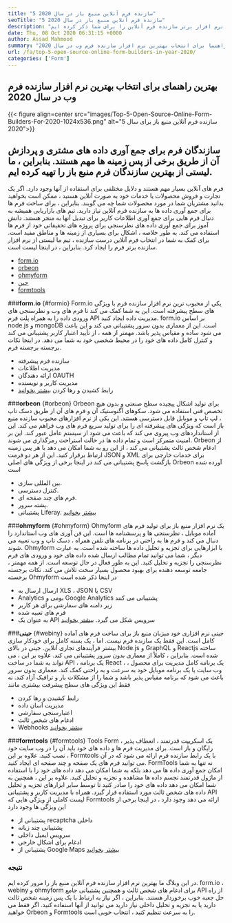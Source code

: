 ```yaml
---
title: "5 سازنده فرم آنلاین منبع باز در سال 2020" 
seoTitle: "5 سازنده فرم آنلاین منبع باز در سال 2020" 
description: "تیم ما لیست گسترده ای از ابزارهای سازنده فرم را پشت سر گذاشته است و ما برخی از نرم افزار برتر سازنده فرم آنلاین را برای شما ذکر کرده ایم." 
date: Thu, 08 Oct 2020 06:31:15 +0000
author: Assad Mahmood
summary: "بهترین راهنما برای انتخاب بهترین نرم افزار سازنده فرم وب در سال 2020" 
url: /fa/top-5-open-source-online-form-builders-in-year-2020/
categories: ['Form']
---
```


## بهترین راهنمای برای انتخاب بهترین نرم افزار سازنده فرم وب در سال 2020

{{< figure align=center src="images/Top-5-Open-Source-Online-Form-Builders-For-2020-1024x536.png" alt="5 سازنده فرم آنلاین منبع باز برای سال 2020">}}


## سازندگان فرم برای جمع آوری داده های مشتری و پردازش آن از طریق برخی از پس زمینه ها مهم هستند. بنابراین ، ما لیستی از بهترین سازندگان فرم منبع باز را تهیه کرده ایم.
فرم های آنلاین بسیار مهم هستند و دلایل مختلفی برای استفاده از آنها وجود دارد. اگر یک تجارت و فروش محصولات یا خدمات خود به صورت آنلاین هستید ، ممکن است بخواهید بدانید مشتریان شما در مورد محصولات شما چه می گویند. بنابراین ، برای ساخت فرم ها برای جمع آوری داده ها به سازنده فرم آنلاین نیاز دارید.
تیم های بازاریابی همیشه به دنبال فرم هایی برای جمع آوری اطلاعات کاربر برای تبدیل آنها به منجر هستند. دانش آموز برای جمع آوری داده های نظرسنجی برای پروژه های تحقیقاتی خود از فرم ها استفاده می کند. به طور خلاصه ، اشکال برای بسیاری از زمینه ها و مناطق مفید است.
برای کمک به شما در انتخاب فرم آنلاین درست سازنده ، تیم ما لیستی از نرم افزار سازنده برتر فرم را ایجاد کرد. بنابراین ، در اینجا لیست است.
  * [form.io][1]
  * [orbeon][2]
  * [ohmyform][3]
  * [جین][4]
  * [formtools][5]

###**form.io** {#formio}
Form.io یکی از محبوب ترین نرم افزار سازنده فرم با ویژگی های سطح پیشرفته است. این به شما کمک می کند تا فرم های وب و نظرسنجی های ورودی داده را به همراه پلت فرم API مدیریت داده ایجاد کنید.
form.io بر اساس node.js و mongoDB است. این از معماری بدون سرور پشتیبانی می کند و این باعث می شود ساده و مقیاس پذیر باشد. مهمتر از همه ، از تأیید اعتبار کاربر پشتیبانی می کند و کنترل کامل داده های خود را در محیط شخصی خود به شما می دهد.
در اینجا نکات برجسته برجسته فرم.
  * سازنده فرم پیشرفته
  * مدیریت اطلاعات
  * ارائه دهندگان OAUTH
  * مدیریت کاربر و نویسنده
  * رابط کشیدن و رها کردن
    [بیشتر بخوانید][6]

###**orbeon** {#orbeon}
Orbeon برای تولید اشکال پیچیده سطح صنعتی و بدون هیچ تخصص فنی استفاده می شود. سکوهای آگنوستیک آن و فرم های آن از طریق دسک تاپ ، لپ تاپ و موبایل قابل دسترسی هستند.
این یکی از نرم افزارهای محبوب سازنده منبع باز است که ویژگی های پیشرفته ای را برای تولید سریع فرم های وب فراهم می کند. این از استانداردهای وب پیروی می کند که باعث می شود از سیستم عامل عبور کند. این بر امنیت متمرکز است و تمام داده ها در حالت استراحت رمزگذاری می شوند.
Orbeon از ادغام شخص ثالث پشتیبانی می کند ، از این رو به شما امکان می دهد با هر پس زمینه ارتباط برقرار کنید. این از هر دو فرمت JSON و XML برای خدمات خارجی برای بازگشت پاسخ پشتیبانی می کند
در اینجا برخی از ویژگی های اصلی Orbeon آورده شده است
  * بین المللی سازی.
  * کنترل دسترسی.
  * فرم های چند صفحه ای.
  * پشته سرور.
  * پشتیبانی Liferay.
    [بیشتر بخوانید][7]

###**ohmyform** {#ohmyform}
Ohmyform یک نرم افزار منبع باز برای تولید فرم های آماده موبایل ، نظرسنجی ها و پرسشنامه ها است. این فن آوری های وب استاندارد را دنبال می کند و فرم ها به راحتی در برنامه های تلفن همراه ، دسک تاپ و وب تعبیه می شوند.
Ohmyform با ابزارهایی برای تجزیه و تحلیل داده ها ساخته شده است. به عبارت دیگر ، شما می توانید تمام مطالب ارسال شده داده های خود و ورودی های فرم نظرسنجی را تجزیه و تحلیل کنید. این به طور فعال در حال توسعه است. از همه مهمتر ، جامعه توسعه دهنده برای بهبود محصول بسیار سخت تلاش می کند.
نکات برجسته برجسته Ohmyform در اینجا ذکر شده است
  * ارسال ارسال به XLS ، JSON یا CSV
  * Analytics بومی و Google Analytics پشتیبانی می کنند
  * زیر دامنه های سفارشی برای هر کاربر
  * فرم های تعبیه شده
  * به عنوان یک API سرویس شکل می گیرد.
    [بیشتر بخوانید][8]

###**جینی** {#webiny}
جینی نرم افزاری خود میزبان منبع باز برای ساخت فرم های آماده کامل است. این فقط یک سازنده فرم نیست. اما ، یک بسته کامل برای خودکار سازی بیشتر فرآیندهای تجاری آنلاین.
جینی در بالای Node.js و GraphQL و Reactjs ساخته شده است. بنابراین ، کاملاً از معماری بدون سرور پشتیبانی می کند. علاوه بر این ، می تواند به شما در ساخت API ، یک برنامه React ، یک برنامه کامل مدیریت برای محصول ، وب سایت یا یک برنامه موبایل خود به سرعت و به راحتی کمک کند.
معماری بدون سرور باعث می شود که برنامه مقیاس پذیر باشد و شما را از مشکلات بار و ترافیک آزاد کند. نه فقط این ویژگی های سطح پیشرفت بیشتری مانند
  * رابط کشیدن و رها کردن
  * مدیریت آسان داده
  * اعتبارسنجی سفارشی
  * ادغام های شخص ثالث
  * Webhooks
    [بیشتر بخوانید][9]

###**formtools** {#formtools}
Tools Form یک اسکریپت قدرتمند ، انعطاف پذیر ، رایگان و باز است. برای مدیریت فرم ها و داده های خود باید آن را در وب سایت خود نصب کنید. علاوه بر این ، Formtools با یک رابط سازنده فرم ارائه می شود که در آن می توانید فرم های یک صفحه و چند صفحه ای ایجاد کنید.
FormTools نه تنها به شما امکان جمع آوری داده ها می دهد بلکه به شما امکان می دهد داده های خود را با استفاده از ماژول قدرتمند تجسم داده ها مشاهده و تجزیه و تحلیل کنید. علاوه بر این ، همچنین به شما امکان می دهد داده های خود را صادر کنید تا توسط سایر ابزارهای تجزیه و تحلیل داده های شخص ثالث مورد استفاده قرار گیرد.
همراه با مدیریت کاربر و پشتیبانی API لیست کاملی از ویژگی هایی که Formtools ارائه می دهد وجود دارد ، در اینجا برخی از این ویژگی ها وجود دارد
  * پشتیبانی از recaptcha داخلی
  * پشتیبانی چند زبانه
  * سرویس ایمیل داخلی
  * ادغام برای اشکال خارجی
  * پشتیبانی از Google Maps
    [بیشتر بخوانید][10]

### نتیجه
در این وبلاگ ما بهترین نرم افزار سازنده فرم آنلاین منبع باز را مرور کرده ایم. form.io ، webiny و ohmyform برای ادغام های شخص ثالث و همچنین پشتیبانی جامع API از راه حل جعبه خوب برخوردار هستند. بنابراین ، اگر نیاز به ارتباط با یک پس زمینه شخص ثالث دارید یا به تجزیه و تحلیل داخلی نیاز دارید می توانید از آنها استفاده کنید. اگر فقط می خواهید Orbeon و Formtools را به سرعت تنظیم کنید ، انتخاب خوبی است.

  
[1]: #formio
[2]: #orbeon
[3]: #ohmyform
[4]: #webiny
[5]: #formtools
[6]: https://products.containerize.com/form/formio
[7]: https://products.containerize.com/form/orbeon
[8]: https://products.containerize.com/form/ohmyform
[9]: https://products.containerize.com/form/webiny
[10]: https://products.containerize.com/form/formtools
